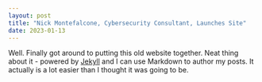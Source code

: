 ```yaml
---
layout: post
title: "Nick Montefalcone, Cybersecurity Consultant, Launches Site"
date: 2023-01-13
---
```


Well. Finally got around to putting this old website together. Neat thing about it - powered by [Jekyll](http://jekyllrb.com) and I can use Markdown to author my posts. It actually is a lot easier than I thought it was going to be.
